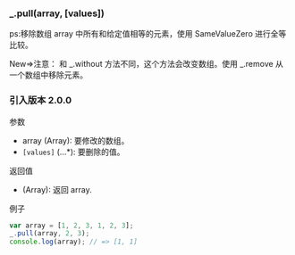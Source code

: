 ### _.pull(array, [values])

ps:移除数组 array 中所有和给定值相等的元素，使用 SameValueZero 进行全等比较。

New=>注意： 和 _.without 方法不同，这个方法会改变数组。使用 _.remove 从一个数组中移除元素。

### 引入版本 2.0.0

参数

- array (Array): 要修改的数组。
- `[values]` (...\*): 要删除的值。

返回值

- (Array): 返回 array.

例子

```ts
var array = [1, 2, 3, 1, 2, 3];
_.pull(array, 2, 3);
console.log(array); // => [1, 1]
```
